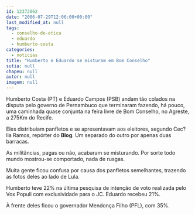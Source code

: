 ```yaml
---
id: 12372062
date: "2006-07-29T12:06:00+00:00"
last_modified_at: null
tags:
  - conselho-de-etica
  - eduardo
  - humberto-costa
categories:
  - noticias
title: "Humberto e Eduardo se misturam em Bom Conselho"
sutia: null
chapeu: null
autor: null
imagem: null
---
```

<p><P>Humberto Costa (PT) e Eduardo Campos (PSB) andam tão colados na disputa pelo governo de Pernambuco que terminaram fazendo, há pouco, uma caminhada quase conjunta na feira livre&nbsp;de Bom Conselho, no Agreste, a 275Km do Recife.</P></p>
<p><P>Eles distribuiam panfletos e se apresentavam aos eleitores, segundo Cec?lia Ramos, repórter do <STRONG>Blog</STRONG>. Um separado do outro por apenas duas barracas.</P></p>
<p><P>As militâncias, pagas ou não, acabaram se misturando. Por sorte todo mundo mostrou-se comportado, nada de rusgas.</P></p>
<p><P>Muita gente ficou confusa por causa dos panfletos semelhantes, trazendo as fotos deles ao lado de Lula.</P></p>
<p><P>Humberto teve 22% na última pesquisa de intenção de voto realizada pelo Vox Populi com exclusividade para o JC. Eduardo recebeu 21%.</P></p>
<p><P>À frente deles ficou o governador Mendonça Filho (PFL), com 35%.</P> </p>
